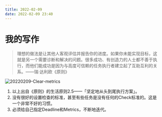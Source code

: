 ```yaml
---
title: 2022-02-09
date: 2022-02-09 23:40
---
```


# 我的写作
>  理想的做法是让其他人客观评估并报告你的进度。如果你未能实现目标，这就是另一个需要诊断和解决的问题。很多成功、有创造力的人士都不善于执行，而他们能成功是因为与高度可信赖的任务执行者建立起了互助互利的关系。——瑞·达利欧《原则》

![20220209-Clear-metrics](http://images.iotop.work/uPic/20220209-clear-metrics.jpg)

1. 以上出自《原则》的生活原则2.5——「坚定地从头到尾执行方案」。
2. 没有很好的设置检查的标准，甚至有些任务是没有任何的Check标准的。这是一个非常不好的习惯。
3. 必须给自己指定Deadline和Metrics，不断地迭代。